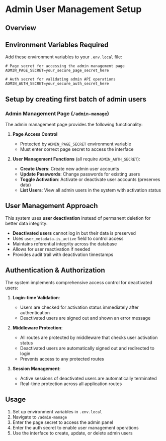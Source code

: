 # Admin User Management Setup

## Overview

## Environment Variables Required

Add these environment variables to your `.env.local` file:

```env
# Page secret for accessing the admin management page
ADMIN_PAGE_SECRET=your_secure_page_secret_here

# Auth secret for validating admin API operations
ADMIN_AUTH_SECRET=your_secure_auth_secret_here
```

## Setup by creating first batch of admin users

### Admin Management Page (`/admin-manage`)

The admin management page provides the following functionality:

1. **Page Access Control**
   - Protected by `ADMIN_PAGE_SECRET` environment variable
   - Must enter correct page secret to access the interface

2. **User Management Functions** (all require `ADMIN_AUTH_SECRET`):
   - **Create Users**: Create new admin user accounts
   - **Update Passwords**: Change passwords for existing users
   - **Toggle Activation**: Activate or deactivate user accounts (preserves data)
   - **List Users**: View all admin users in the system with activation status

## User Management Approach

This system uses **user deactivation** instead of permanent deletion for better data integrity:

- **Deactivated users** cannot log in but their data is preserved
- Uses `user_metadata.is_active` field to control access
- Maintains referential integrity across the database
- Allows for user reactivation if needed
- Provides audit trail with deactivation timestamps

## Authentication & Authorization

The system implements comprehensive access control for deactivated users:

1. **Login-time Validation**: 
   - Users are checked for activation status immediately after authentication
   - Deactivated users are signed out and shown an error message

2. **Middleware Protection**:
   - All routes are protected by middleware that checks user activation status
   - Deactivated users are automatically signed out and redirected to login
   - Prevents access to any protected routes

3. **Session Management**:
   - Active sessions of deactivated users are automatically terminated
   - Real-time protection across all application routes

## Usage

1. Set up environment variables in `.env.local`
2. Navigate to `/admin-manage`
3. Enter the page secret to access the admin panel
4. Enter the auth secret to enable user management operations
5. Use the interface to create, update, or delete admin users